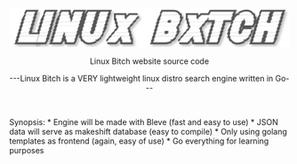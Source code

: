 ![](https://github.com/nickmancari/linux_bxtch/blob/master/images/Logo2.png)


<p align='center'> Linux Bitch website source code </p>

<p align='center'> ---Linux Bitch is a VERY lightweight linux distro search engine written in Go--- </p>

<br>

Synopsis:
	* Engine will be made with Bleve (fast and easy to use)
	* JSON data will serve as makeshift database (easy to compile)
	* Only using golang templates as frontend (again, easy of use)
	* Go everything for learning purposes
